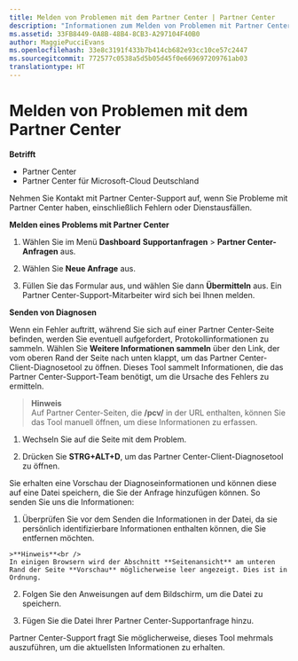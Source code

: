 ```yaml
---
title: Melden von Problemen mit dem Partner Center | Partner Center
description: "Informationen zum Melden von Problemen mit Partner Center und zum Sammeln von Diagnoseinformationen für unser Support-Team."
ms.assetid: 33FB8449-0A8B-48B4-8CB3-A297104F40B0
author: MaggiePucciEvans
ms.openlocfilehash: 33e8c3191f433b7b414cb682e93cc10ce57c2447
ms.sourcegitcommit: 772577c0538a5d5b05d45f0e669697209761ab03
translationtype: HT
---
```

# <a name="report-problems-with-partner-center"></a>Melden von Problemen mit dem Partner Center

**Betrifft**

-  Partner Center
-  Partner Center für Microsoft-Cloud Deutschland

Nehmen Sie Kontakt mit Partner Center-Support auf, wenn Sie Probleme mit Partner Center haben, einschließlich Fehlern oder Dienstausfällen.

**Melden eines Problems mit Partner Center**

1.  Wählen Sie im Menü **Dashboard** **Supportanfragen** &gt; **Partner Center-Anfragen** aus.

2.  Wählen Sie **Neue Anfrage** aus.

3.  Füllen Sie das Formular aus, und wählen Sie dann **Übermitteln** aus. Ein Partner Center-Support-Mitarbeiter wird sich bei Ihnen melden.

**Senden von Diagnosen**

Wenn ein Fehler auftritt, während Sie sich auf einer Partner Center-Seite befinden, werden Sie eventuell aufgefordert, Protokollinformationen zu sammeln. Wählen Sie **Weitere Informationen sammeln** über den Link, der vom oberen Rand der Seite nach unten klappt, um das Partner Center-Client-Diagnosetool zu öffnen. Dieses Tool sammelt Informationen, die das Partner Center-Support-Team benötigt, um die Ursache des Fehlers zu ermitteln. 

>**Hinweis**<br>
Auf Partner Center-Seiten, die **/pcv/** in der URL enthalten, können Sie das Tool manuell öffnen, um diese Informationen zu erfassen.

1.    Wechseln Sie auf die Seite mit dem Problem.

2.    Drücken Sie **STRG+ALT+D**, um das Partner Center-Client-Diagnosetool zu öffnen.

Sie erhalten eine Vorschau der Diagnoseinformationen und können diese auf eine Datei speichern, die Sie der Anfrage hinzufügen können. So senden Sie uns die Informationen:

1.    Überprüfen Sie vor dem Senden die Informationen in der Datei, da sie persönlich identifizierbare Informationen enthalten können, die Sie entfernen möchten. 

    >**Hinweis**<br />
    In einigen Browsern wird der Abschnitt **Seitenansicht** am unteren Rand der Seite **Vorschau** möglicherweise leer angezeigt. Dies ist in Ordnung.

2.    Folgen Sie den Anweisungen auf dem Bildschirm, um die Datei zu speichern.

3.    Fügen Sie die Datei Ihrer Partner Center-Supportanfrage hinzu.

Partner Center-Support fragt Sie möglicherweise, dieses Tool mehrmals auszuführen, um die aktuellsten Informationen zu erhalten.

